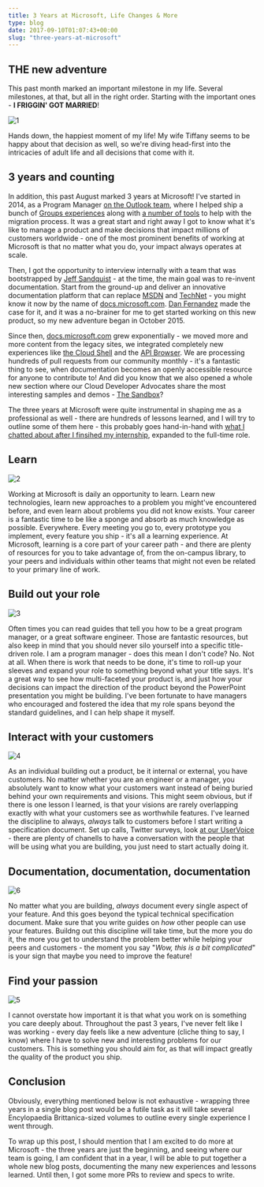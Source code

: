 ```yaml
---
title: 3 Years at Microsoft, Life Changes & More
type: blog
date: 2017-09-10T01:07:43+00:00
slug: "three-years-at-microsoft"
---
```


## THE new adventure

This past month marked an important milestone in my life. Several milestones, at that, but all in the right order. Starting with the important ones - **I FRIGGIN' GOT MARRIED**!

![1]

Hands down, the happiest moment of my life! My wife Tiffany seems to be happy about that decision as well, so we're diving head-first into the intricacies of adult life and all decisions that come with it.

## 3 years and counting

In addition, this past August marked 3 years at Microsoft! I've started in 2014, as a Program Manager [on the Outlook team](https://en.wikipedia.org/wiki/Microsoft_Outlook), where I helped ship a bunch of [Groups experiences](https://groups.outlook.com/) along with [a number of tools](https://dennisdel.com/blog/release-of-hummingbird--distribution-list-converter/) to help with the migration process. It was a great start and right away I got to know what it's like to manage a product and make decisions that impact millions of customers worldwide - one of the most prominent benefits of working at Microsoft is that no matter what you do, your impact always operates at scale.

Then, I got the opportunity to interview internally with a team that was bootstrapped by [Jeff Sandquist](https://twitter.com/jeffsand) - at the time, the main goal was to re-invent documentation. Start from the ground-up and deliver an innovative documentation platform that can replace [MSDN](https://en.wikipedia.org/wiki/Microsoft_Developer_Network) and [TechNet](https://en.wikipedia.org/wiki/Microsoft_TechNet) - you might know it now by the name of [docs.microsoft.com](https://docs.microsoft.com). [Dan Fernandez](https://twitter.com/danielfe) made the case for it, and it was a no-brainer for me to get started working on this new product, so my new adventure began in October 2015.

Since then, [docs.microsoft.com](https://docs.microsoft.com) grew exponentially - we moved more and more content from the legacy sites, we integrated completely new experiences like [the Cloud Shell](https://azure.microsoft.com/en-us/features/cloud-shell/) and the [API Browser](https://docs.microsoft.com/en-us/teamblog/announcing-unified-dotnet-experience-on-docs). We are processing hundreds of pull requests from our community monthly - it's a fantastic thing to see, when documentation becomes an openly accessible resource for anyone to contribute to! And did you know that we also opened a whole new section where our Cloud Developer Advocates share the most interesting samples and demos - [The Sandbox](https://docs.microsoft.com/en-us/sandbox/)?

The three years at Microsoft were quite instrumental in shaping me as a professional as well - there are hundreds of lessons learned, and I will try to outline some of them here - this probably goes hand-in-hand with [what I chatted about after I finsihed my internship](https://dennisdel.com/blog/my-summer-as-a-program-manager-intern-at-microsoft/), expanded to the full-time role.

## Learn

![2]

Working at Microsoft is daily an opportunity to learn. Learn new technologies, learn new approaches to a problem you might've encountered before, and even learn about problems you did not know exists. Your career is a fantastic time to be like a sponge and absorb as much knowledge as possible. Everywhere. Every meeting you go to, every prototype you implement, every feature you ship - it's all a learning experience. At Microsoft, learning is a core part of your career path - and there are plenty of resources for you to take advantage of, from the on-campus library, to your peers and individuals within other teams that might not even be related to your primary line of work.

## Build out your role

![3]

Often times you can read guides that tell you how to be a great program manager, or a great software engineer. Those are fantastic resources, but also keep in mind that you should never silo yourself into a specific title-driven role. I am a program manager - does this mean I don't code? No. Not at all. When there is work that needs to be done, it's time to roll-up your sleeves and expand your role to something beyond what your title says. It's a great way to see how multi-faceted your product is, and just how your decisions can impact the direction of the product beyond the PowerPoint presentation you might be building. I've been fortunate to have managers who encouraged and fostered the idea that my role spans beyond the standard guidelines, and I can help shape it myself.

## Interact with your customers

![4]

As an individual building out a product, be it internal or external, you have customers. No matter whether you are an engineer or a manager, you absolutely want to know what your customers want instead of being buried behind your own requirements and visions. This might seem obvious, but if there is one lesson I learned, is that your visions are rarely overlapping exactly with what your customers see as worthwhile features. I've learned the discipline to always, _always_ talk to customers before I start writing a specification document. Set up calls, Twitter surveys, look [at our UserVoice](https://msdocs.uservoice.com) - there are plenty of chanells to have a conversation with the people that will be using what you are building, you just need to start actually doing it.

## Documentation, documentation, documentation

![6]

No matter what you are building, _always_ document every single aspect of your feature. And this goes beyond the typical technical specification document. Make sure that you write guides on _how_ other people can use your features. Buildng out this discipline will take time, but the more you do it, the more you get to understand the problem better while helping your peers and customers - the moment you say "_Wow, this is a bit complicated_" is your sign that maybe you need to improve the feature!

## Find your passion

![5]

I cannot overstate how important it is that what you work on is something you care deeply about. Throughout the past 3 years, I've never felt like I was working - every day feels like a new adventure (cliche thing to say, I know) where I have to solve new and interesting problems for our customers. This is something you should aim for, as that will impact greatly the quality of the product you ship.

## Conclusion

Obviously, everything mentioned below is not exhaustive - wrapping three years in a single blog post would be a futile task as it will take several Encylopaedia Brittanica-sized volumes to outline every single experience I went through.

To wrap up this post, I should mention that I am excited to do more at Microsoft - the three years are just the beginning, and seeing where our team is going, I am confident that in a year, I will be able to put together a whole new blog posts, documenting the many new experiences and lessons learned. Until then, I got some more PRs to review and specs to write.

 [1]: /images/postmedia/three-years-at-microsoft/den-delimarsky-married-tiffany.jpg
 [2]: /images/postmedia/three-years-at-microsoft/book.jpg
 [3]: /images/postmedia/three-years-at-microsoft/build.jpg
 [4]: /images/postmedia/three-years-at-microsoft/customers.jpg
 [5]: /images/postmedia/three-years-at-microsoft/direction.jpg
 [6]: /images/postmedia/three-years-at-microsoft/docs.jpg